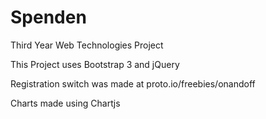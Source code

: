 # Spenden
Third Year Web Technologies Project

This Project uses Bootstrap 3 and jQuery

Registration switch was made at proto.io/freebies/onandoff

Charts made using Chartjs
